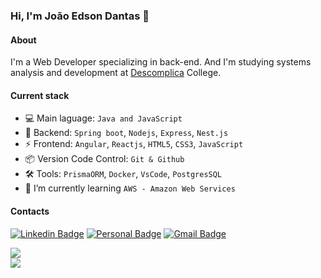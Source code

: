 ### Hi, I'm João Edson Dantas 👋

#### About 

I'm a Web Developer specializing in back-end. And I'm studying systems analysis and development at [Descomplica](https://descomplica.com.br/faculdade/) College. 

#### Current stack

- 💻 Main laguage: `Java and JavaScript`
- 📡 Backend: `Spring boot`, `Nodejs`, `Express`, `Nest.js`
- ⚡ Frontend: `Angular`, `Reactjs`, `HTML5`, `CSS3`, `JavaScript`
- 📦 Version Code Control: `Git & Github`
- 🛠️ Tools: `PrismaORM`, `Docker`, `VsCode`, `PostgresSQL`
- 🌱 I’m currently learning `AWS - Amazon Web Services`



 #### Contacts
[![Linkedin Badge](https://img.shields.io/badge/-LinkedIn-6633cc?style=flat-square&logo=Linkedin&logoColor=white&link=https://www.linkedin.com/in/joaoedson-dantas/)](https://www.linkedin.com/in/joaoedson-dantas/)
[![Personal Badge](https://img.shields.io/badge/-Website-6633cc?style=flat-square&logo=Me&logoColor=white&link=https://joaoedson-dantas.github.io/)](https://joaoedson-dantas.github.io/)
[![Gmail Badge](https://img.shields.io/badge/-joaoedson.dev@gmail.com-6633cc?style=flat-square&logo=Gmail&logoColor=white&link=mailto:joaoedson.dev@outlook.com)](mailto:joaoedson.dev@outlook.com) 
<br>


![](https://github-readme-streak-stats.herokuapp.com/?user=joaoedson-dantas&theme=dark&hide_border=false)<br/>
![](https://github-readme-stats.vercel.app/api/top-langs/?username=joaoedson-dantas&theme=dark&hide_border=false&include_all_commits=false&count_private=false&layout=compact)


<!-- Proudly created with GPRM ( https://gprm.itsvg.in ) -->
